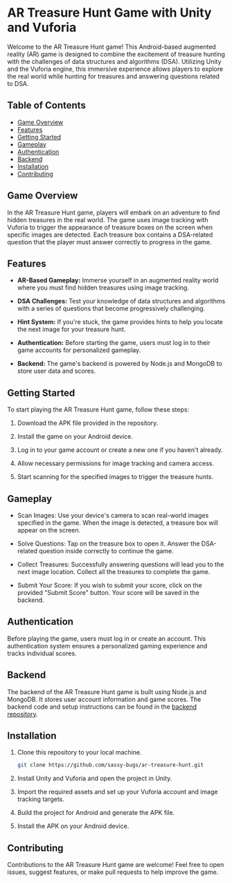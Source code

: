 # AR Treasure Hunt Game with Unity and Vuforia

Welcome to the AR Treasure Hunt game! This Android-based augmented reality (AR) game is designed to combine the excitement of treasure hunting with the challenges of data structures and algorithms (DSA). Utilizing Unity and the Vuforia engine, this immersive experience allows players to explore the real world while hunting for treasures and answering questions related to DSA.

## Table of Contents

- [Game Overview](#game-overview)
- [Features](#features)
- [Getting Started](#getting-started)
- [Gameplay](#gameplay)
- [Authentication](#authentication)
- [Backend](#backend)
- [Installation](#installation)
- [Contributing](#contributing)

## Game Overview

In the AR Treasure Hunt game, players will embark on an adventure to find hidden treasures in the real world. The game uses image tracking with Vuforia to trigger the appearance of treasure boxes on the screen when specific images are detected. Each treasure box contains a DSA-related question that the player must answer correctly to progress in the game.

## Features

- **AR-Based Gameplay:** Immerse yourself in an augmented reality world where you must find hidden treasures using image tracking.

- **DSA Challenges:** Test your knowledge of data structures and algorithms with a series of questions that become progressively challenging.

- **Hint System:** If you're stuck, the game provides hints to help you locate the next image for your treasure hunt.

- **Authentication:** Before starting the game, users must log in to their game accounts for personalized gameplay.

- **Backend:** The game's backend is powered by Node.js and MongoDB to store user data and scores.

## Getting Started

To start playing the AR Treasure Hunt game, follow these steps:

1. Download the APK file provided in the repository.

2. Install the game on your Android device.

3. Log in to your game account or create a new one if you haven't already.

4. Allow necessary permissions for image tracking and camera access.

5. Start scanning for the specified images to trigger the treasure hunts.

## Gameplay

- Scan Images: Use your device's camera to scan real-world images specified in the game. When the image is detected, a treasure box will appear on the screen.

- Solve Questions: Tap on the treasure box to open it. Answer the DSA-related question inside correctly to continue the game.

- Collect Treasures: Successfully answering questions will lead you to the next image location. Collect all the treasures to complete the game.

- Submit Your Score: If you wish to submit your score, click on the provided "Submit Score" button. Your score will be saved in the backend.

## Authentication

Before playing the game, users must log in or create an account. This authentication system ensures a personalized gaming experience and tracks individual scores.

## Backend

The backend of the AR Treasure Hunt game is built using Node.js and MongoDB. It stores user account information and game scores. The backend code and setup instructions can be found in the [backend repository](https://github.com/sassy-bugs/LoginPage_Backend).

## Installation

1. Clone this repository to your local machine.

   ```bash
   git clone https://github.com/sassy-bugs/ar-treasure-hunt.git
   ```
2. Install Unity and Vuforia and open the project in Unity.

3. Import the required assets and set up your Vuforia account and image tracking targets.

4. Build the project for Android and generate the APK file.

5. Install the APK on your Android device.

## Contributing
Contributions to the AR Treasure Hunt game are welcome! Feel free to open issues, suggest features, or make pull requests to help improve the game.

